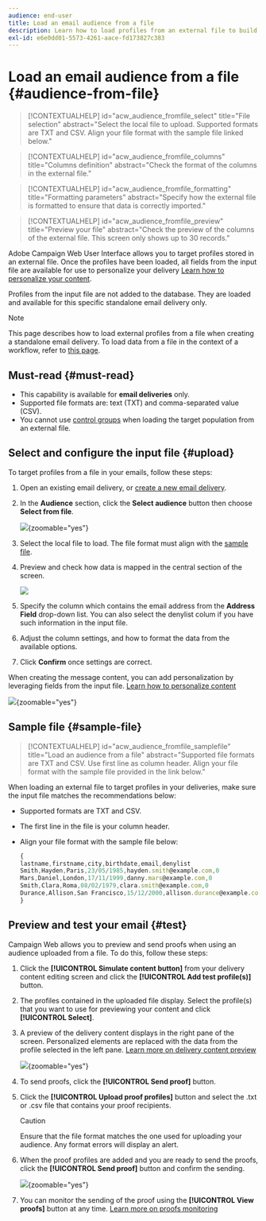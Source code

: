 ```yaml
---
audience: end-user
title: Load an email audience from a file
description: Learn how to load profiles from an external file to build your email audience
exl-id: e6e0dd01-5573-4261-aace-fd173827c383
---
```

# Load an email audience from a file {#audience-from-file}

>[!CONTEXTUALHELP]
>id="acw_audience_fromfile_select"
>title="File selection"
>abstract="Select the local file to upload. Supported formats are TXT and CSV. Align your file format with the sample file linked below."

>[!CONTEXTUALHELP]
>id="acw_audience_fromfile_columns"
>title="Columns definition"
>abstract="Check the format of the columns in the external file."

>[!CONTEXTUALHELP]
>id="acw_audience_fromfile_formatting"
>title="Formatting parameters"
>abstract="Specify how the external file is formatted to ensure that data is correctly imported."

>[!CONTEXTUALHELP]
>id="acw_audience_fromfile_preview"
>title="Preview your file"
>abstract="Check the preview of the columns of the external file. This screen only shows up to 30 records."

Adobe Campaign Web User Interface allows you to target profiles stored in an external file. Once the profiles have been loaded, all fields from the input file are available for use to personalize your delivery [Learn how to personalize your content](../personalization/personalize.md).  

Profiles from the input file are not added to the database. They are loaded and available for this specific standalone email delivery only.

>[!NOTE]
>
>This page describes how to load external profiles from a file when creating a standalone email delivery. To load data from a file in the context of a workflow, refer to [this page](../workflows/activities/load-file.md).

## Must-read {#must-read}

* This capability is available for **email deliveries** only.
* Supported file formats are: text (TXT) and comma-separated value (CSV).
* You cannot use [control groups](control-group.md) when loading the target population from an external file.

## Select and configure the input file {#upload}

To target profiles from a file in your emails, follow these steps:

1. Open an existing email delivery, or [create a new email delivery](../email/create-email.md).
1. In the **Audience** section, click the **Select audience** button then choose **Select from file**.

    ![](assets/select-from-file.png){zoomable="yes"}

1. Select the local file to load. The file format must align with the [sample file](#sample-file). 
1. Preview and check how data is mapped in the central section of the screen.

    ![](assets/select-from-file-map.png)

1. Specify the column which contains the email address from the **Address Field** drop-down list. You can also select the denylist colum if you have such information in the input file.
1. Adjust the column settings, and how to format the data from the available options.
1. Click **Confirm** once settings are correct.

When creating the message content, you can add personalization by leveraging fields from the input file. [Learn how to personalize content](../personalization/personalize.md)

![](assets/select-external-perso.png){zoomable="yes"}

## Sample file {#sample-file}

>[!CONTEXTUALHELP]
>id="acw_audience_fromfile_samplefile"
>title="Load an audience from a file"
>abstract="Supported file formats are TXT and CSV. Use first line as column header. Align your file format with the sample file provided in the link below."

When loading an external file to target profiles in your deliveries, make sure the input file matches the recommendations below:

* Supported formats are TXT and CSV.
* The first line in the file is your column header.
* Align your file format with the sample file below:

    ```javascript
    {
    lastname,firstname,city,birthdate,email,denylist
    Smith,Hayden,Paris,23/05/1985,hayden.smith@example.com,0
    Mars,Daniel,London,17/11/1999,danny.mars@example.com,0
    Smith,Clara,Roma,08/02/1979,clara.smith@example.com,0
    Durance,Allison,San Francisco,15/12/2000,allison.durance@example.com,1
    }
    ```

## Preview and test your email {#test}

Campaign Web allows you to preview and send proofs when using an audience uploaded from a file. To do this, follow these steps:

1. Click the **[!UICONTROL Simulate content button]** from your delivery content editing screen and click the **[!UICONTROL Add test profile(s)]** button. 

1. The profiles contained in the uploaded file display. Select the profile(s) that you want to use for previewing your content and click **[!UICONTROL Select]**.

1. A preview of the delivery content displays in the right pane of the screen. Personalized elements are replaced with the data from the profile selected in the left pane. [Learn more on delivery content preview](../preview-test/preview-content.md) 

    ![](assets/file-upload-preview.png){zoomable="yes"}

1. To send proofs, click the **[!UICONTROL Send proof]** button.

1. Click the **[!UICONTROL Upload proof profiles]** button and select the .txt or .csv file that contains your proof recipients.

    >[!CAUTION]
    >
    >Ensure that the file format matches the one used for uploading your audience. Any format errors will display an alert.

1. When the proof profiles are added and you are ready to send the proofs, click the **[!UICONTROL Send proof]** button and confirm the sending.

    ![](assets/file-upload-test.png){zoomable="yes"}

1. You can monitor the sending of the proof using the **[!UICONTROL View proofs]** button at any time. [Learn more on proofs monitoring](../preview-test/test-deliveries.md#access-test-deliveries)
